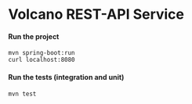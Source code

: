 # Volcano REST-API Service 

#### Run the project
    mvn spring-boot:run
    curl localhost:8080
    
#### Run the tests (integration and unit)
    mvn test